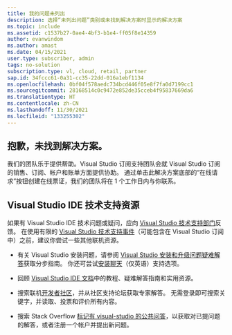 ```yaml
---
title: 我的问题未列出
description: 选择“未列出问题”类别或未找到解决方案时显示的解决方案
ms.topic: include
ms.assetid: c1537b27-0ae4-4bf3-b1e4-ff05f8e14359
author: evanwindom
ms.author: amast
ms.date: 04/15/2021
user.type: subscriber, admin
tags: no-solution
subscription.type: vl, cloud, retail, partner
sap.id: 34fccc61-0a31-cc35-22dd-016a1ebf1134
ms.openlocfilehash: 0bf04f578aedc734bcd446f05e8f7fa0d7199cc1
ms.sourcegitcommit: 28168514c0c9472e852de35cceb4f95837669da6
ms.translationtype: HT
ms.contentlocale: zh-CN
ms.lasthandoff: 11/30/2021
ms.locfileid: "133255302"
---
```

## <a name="sorry-we-couldnt-find-a-solution-for-you"></a>抱歉，未找到解决方案。 

我们的团队乐于提供帮助。Visual Studio 订阅支持团队会就 Visual Studio 订阅的销售、订阅、帐户和账单方面提供协助。 通过单击此解决方案底部的“在线请求”按钮创建在线票证，我们的团队将在 1 个工作日内与你联系。 

## <a name="visual-studio-ide-technical-support-resources"></a>Visual Studio IDE 技术支持资源  

如果有 Visual Studio IDE 技术问题或疑问，应向 [Visual Studio 技术支持部门](https://visualstudio.microsoft.com/vs/support/)反馈。 在使用有限的 [Visual Studio 技术支持事件](https://docs.microsoft.com/visualstudio/subscriptions/vs-tech-support)（可能包含在 Visual Studio 订阅中）之前，建议你尝试一些其他联机资源。

- 有关 Visual Studio 安装问题，请参阅 [Visual Studio 安装和升级问题疑难解答](https://docs.microsoft.com/visualstudio/install/troubleshooting-installation-issues)获取分步指南。 你还可尝试[安装聊天](https://visualstudio.microsoft.com/vs/support/#talktous)（仅英语）支持选项。

- 回顾 [Visual Studio IDE 文档](https://docs.microsoft.com/visualstudio/ide/)中的教程、疑难解答指南和实用资源。 

- 搜索联机[开发者社区](https://developercommunity.visualstudio.com/)，并从社区支持论坛获取专家解答。 无需登录即可搜索关键字，并读取、投票和评价所有内容。  

- 搜索 Stack Overflow [标记有 visual-studio 的公共问答](https://stackoverflow.com/questions/tagged/visual-studio?tab=Newest)，以获取对已提问题的解答，或者注册一个帐户并提出新问题。  



